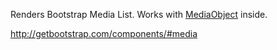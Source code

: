 Renders Bootstrap Media List. Works with [MediaObject](/docs/controls/bootstrap/MediaObject) inside.

<http://getbootstrap.com/components/#media>
